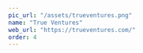 ```yaml
---
pic_url: "/assets/trueventures.png"
name: "True Ventures"
web_url: "https://trueventures.com/"
order: 4
---
```

